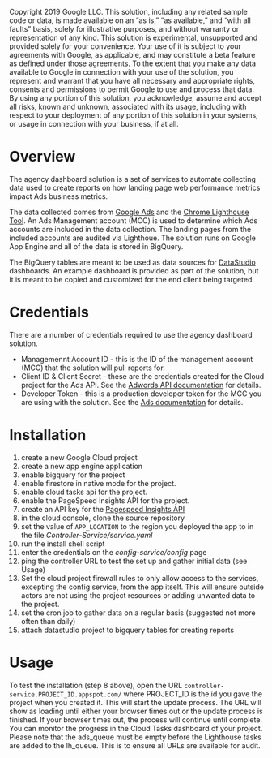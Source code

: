 Copyright 2019 Google LLC. This solution, including any related sample code or
data, is made available on an “as is,” “as available,” and “with all faults”
basis, solely for illustrative purposes, and without warranty or representation
of any kind. This solution is experimental, unsupported and provided solely for
your convenience. Your use of it is subject to your agreements with Google, as
applicable, and may constitute a beta feature as defined under those agreements.
To the extent that you make any data available to Google in connection with your
use of the solution, you represent and warrant that you have all necessary and
appropriate rights, consents and permissions to permit Google to use and process
that data.  By using any portion of this solution, you acknowledge, assume and
accept all risks, known and unknown, associated with its usage, including with
respect to your deployment of any portion of this solution in your systems, or
usage in connection with your business, if at all.

# Overview
The agency dashboard solution is a set of services to automate collecting data
used to create reports on how landing page web performance metrics impact Ads
business metrics.

The data collected comes from [Google Ads](https://ads.google.com) and the
[Chrome Lighthouse Tool](https://developers.google.com/web/tools/lighthouse). An
Ads Management account (MCC) is used to determine which Ads accounts are
included in the data collection. The landing pages from the included accounts
are audited via Lighthoue. The solution runs on Google App Engine and all of the
data is stored in BigQuery.

The BigQuery tables are meant to be used as data sources for
[DataStudio](https://datastudio.google.com/) dashboards. An example dashboard is
provided as part of the solution, but it is meant to be copied and customized
for the end client being targeted.

# Credentials
There are a number of credentials required to use the agency dashboard solution.
- Managemennt Account ID - this is the ID of the management account (MCC) that
  the solution will pull reports for.
- Client ID & Client Secret - these are the credentials created for the Cloud
  project for the Ads API. See the [Adwords API
  documentation](https://developers.google.com/adwords/api/docs/guides/authentication#installed)
  for details.
- Developer Token - this is a production developer token for the MCC you are
  using with the solution. See the [Ads
  documentation](https://developers.google.com/adwords/api/docs/guides/signup)
  for details.

# Installation
1. create a new Google Cloud project
1. create a new app engine application
1. enable bigquery for the project
1. enable firestore in native mode for the project.
1. enable cloud tasks api for the project.
1. enable the PageSpeed Insights API for the project.
1. create an API key for the [Pagespeed Insights API](https://developers.google.com/speed/docs/insights/v5/get-started#key)
1. in the cloud console, clone the source repository
1. set the value of `APP_LOCATION` to the region you deployed the app to in
  the file *Controller-Service/service.yaml*
1. run the install shell script
1. enter the credentials on the *config-service/config* page
1. ping the controller URL to test the set up and gather initial data (see
  Usage)
1. Set the cloud project firewall rules to only allow access to the services,
  excepting the config service, from the app itself. This will ensure outside
  actors are not using the project resources or adding unwanted data to the
  project.
1. set the cron job to gather data on a regular basis (suggested not more often
  than daily)
1. attach datastudio project to bigquery tables for creating reports

# Usage
To test the installation (step 8 above), open the URL
`controller-service.PROJECT_ID.appspot.com/` where PROJECT_ID is the id you gave
the project when you created it. This will start the update process. The URL
will show as loading until either your browser times out or the update process
is finished. If your browser times out, the process will continue until
complete. You can monitor the progress in the Cloud Tasks dashboard of your
project. Please note that the ads_queue must be empty before the Lighthouse
tasks are added to the lh_queue. This is to ensure all URLs are available for
audit.
